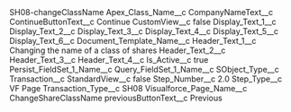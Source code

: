 <?xml version="1.0" encoding="UTF-8"?>
<CustomMetadata xmlns="http://soap.sforce.com/2006/04/metadata" xmlns:xsi="http://www.w3.org/2001/XMLSchema-instance" xmlns:xsd="http://www.w3.org/2001/XMLSchema">
    <label>SH08-changeClassName</label>
    <values>
        <field>Apex_Class_Name__c</field>
        <value xsi:nil="true"/>
    </values>
    <values>
        <field>CompanyNameText__c</field>
        <value xsi:nil="true"/>
    </values>
    <values>
        <field>ContinueButtonText__c</field>
        <value xsi:type="xsd:string">Continue</value>
    </values>
    <values>
        <field>CustomView__c</field>
        <value xsi:type="xsd:boolean">false</value>
    </values>
    <values>
        <field>Display_Text_1__c</field>
        <value xsi:nil="true"/>
    </values>
    <values>
        <field>Display_Text_2__c</field>
        <value xsi:nil="true"/>
    </values>
    <values>
        <field>Display_Text_3__c</field>
        <value xsi:nil="true"/>
    </values>
    <values>
        <field>Display_Text_4__c</field>
        <value xsi:nil="true"/>
    </values>
    <values>
        <field>Display_Text_5__c</field>
        <value xsi:nil="true"/>
    </values>
    <values>
        <field>Display_Text_6__c</field>
        <value xsi:nil="true"/>
    </values>
    <values>
        <field>Document_Template_Name__c</field>
        <value xsi:nil="true"/>
    </values>
    <values>
        <field>Header_Text_1__c</field>
        <value xsi:type="xsd:string">Changing the name of a class of shares</value>
    </values>
    <values>
        <field>Header_Text_2__c</field>
        <value xsi:nil="true"/>
    </values>
    <values>
        <field>Header_Text_3__c</field>
        <value xsi:nil="true"/>
    </values>
    <values>
        <field>Header_Text_4__c</field>
        <value xsi:nil="true"/>
    </values>
    <values>
        <field>Is_Active__c</field>
        <value xsi:type="xsd:boolean">true</value>
    </values>
    <values>
        <field>Persist_FieldSet_1_Name__c</field>
        <value xsi:nil="true"/>
    </values>
    <values>
        <field>Query_FieldSet_1_Name__c</field>
        <value xsi:nil="true"/>
    </values>
    <values>
        <field>SObject_Type__c</field>
        <value xsi:type="xsd:string">Transaction__c</value>
    </values>
    <values>
        <field>StandardView__c</field>
        <value xsi:type="xsd:boolean">false</value>
    </values>
    <values>
        <field>Step_Number__c</field>
        <value xsi:type="xsd:double">2.0</value>
    </values>
    <values>
        <field>Step_Type__c</field>
        <value xsi:type="xsd:string">VF Page</value>
    </values>
    <values>
        <field>Transaction_Type__c</field>
        <value xsi:type="xsd:string">SH08</value>
    </values>
    <values>
        <field>Visualforce_Page_Name__c</field>
        <value xsi:type="xsd:string">ChangeShareClassName</value>
    </values>
    <values>
        <field>previousButtonText__c</field>
        <value xsi:type="xsd:string">Previous</value>
    </values>
</CustomMetadata>
